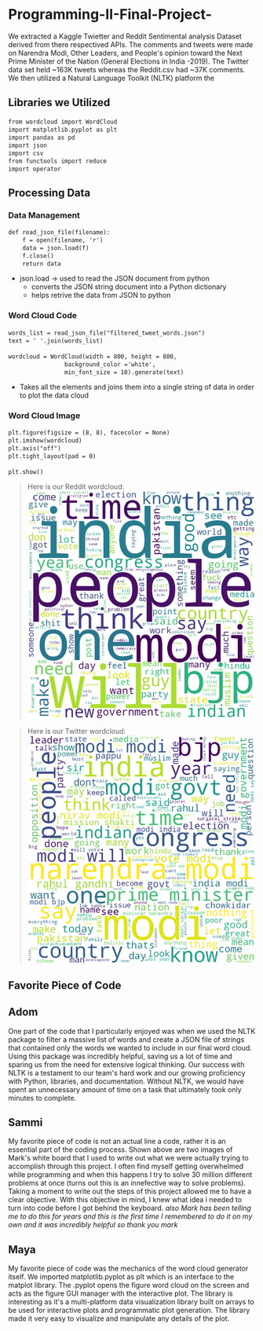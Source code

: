 # Programming-II-Final-Project-

We extracted a Kaggle Twietter and Reddit Sentimental analysis Dataset derived from there respectived APIs. The comments and tweets were made on Narendra Modi, Other Leaders, and People's opinion toward the Next Prime Minister of the Nation (General Elections in India -2019). The Twitter data set held ~163K tweets whereas the Reddit.csv had ~37K comments. We then utilized a Natural Language Toolkit (NLTK) platform the 





## Libraries we Utilized
``` 
from wordcloud import WordCloud
import matplotlib.pyplot as plt
import pandas as pd
import json
import csv
from functools import reduce
import operator 
```
## Processing Data 
### Data Management
```
def read_json_file(filename):
    f = open(filename, 'r')
    data = json.load(f)
    f.close()
    return data
``` 
* json.load -> used to read the JSON document from python 
    - converts the JSON string document into a Python dictionary 
    - helps retrive the data from JSON to python
    
### Word Cloud Code

```
words_list = read_json_file("filtered_tweet_words.json")
text = ' '.join(words_list)

wordcloud = WordCloud(width = 800, height = 800,
				background_color ='white',
				min_font_size = 10).generate(text)
```
* Takes all the elements and joins them into a single string of data in order to plot the data cloud 

### Word Cloud Image 
```
plt.figure(figsize = (8, 8), facecolor = None)
plt.imshow(wordcloud)
plt.axis("off")
plt.tight_layout(pad = 0)

plt.show()
``` 

 > Here is our Reddit wordcloud:
![reddit_wordcloud](images/reddit_word_cloud.png)

 > Here is our Twitter wordcloud:
![python_wordcloud](images/twitter_word_cloud.png)




## Favorite Piece of Code

## Adom 

One part of the code that I particularly enjoyed was when we used the NLTK package to filter a massive list of words and create a JSON file of strings that contained only the words we wanted to include in our final word cloud. Using this package was incredibly helpful, saving us a lot of time and sparing us from the need for extensive logical thinking. Our success with NLTK is a testament to our team's hard work and our growing proficiency with Python, libraries, and documentation. Without NLTK, we would have spent an unnecessary amount of time on a task that ultimately took only minutes to complete.

## Sammi 
My favorite piece of code is not an actual line a code, rather it is an essential part of the coding process. Shown above are two images of Mark's white board that I used to write out what we were actually trying to accomplish through this project. I often find myself getting overwhelmed while programming and when this happens I try to solve 30 million different problems at once (turns out this is an innefective way to solve problems). Taking a moment to write out the steps of this project allowed me to have a clear objective. With this objective in mind, I knew what idea i needed to turn into code before I got behind the keyboard. *also Mark has been telling me to do this for years and this is the first time I remembered to do it on my own and it was incredibly helpful so thank you mark*

## Maya 

My favorite piece of code was the mechanics of the word cloud generator itself. We imported matplotlib.pyplot as plt which is an interface to the matplot library. The .pyplot opens the figure word cloud on the screen and acts as the figure GUI manager with the interactive plot. The library is interesting as it's a multi-platform data visualization library built on arrays to be used for interactive plots and programmatic plot generation. The library made it very easy to visualize and manipulate any details of the plot. 

    

